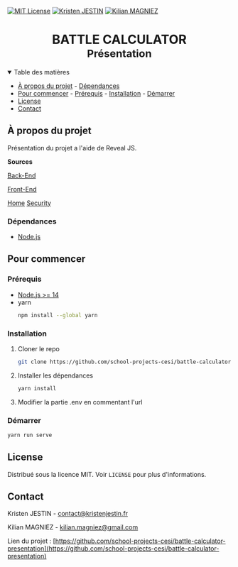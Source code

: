 [![MIT License][license-shield]][license-url]
[![Kristen JESTIN][linkedin-kj-shield]][linkedin-kj-url]
[![Kilian MAGNIEZ][linkedin-mk-shield]][linkedin-mk-url]

<h1 align="center">
	<b>BATTLE CALCULATOR</b>
	<br />
	<small align="center">Présentation</small>
</h1>
	
<details open="open">
  <summary>Table des matières</summary>
<!-- TOC depthfrom:2 -->

-   [À propos du projet](#%C3%A0-propos-du-projet) - [Dépendances](#d%C3%A9pendances)
-   [Pour commencer](#pour-commencer) - [Prérequis](#pr%C3%A9requis) - [Installation](#installation) - [Démarrer](#d%C3%A9marrer)
-   [License](#license)
-   [Contact](#contact)

<!-- /TOC -->
</details>

## À propos du projet

Présentation du projet a l'aide de Reveal JS.

**Sources**

[Back-End](https://github.com/school-projects-cesi/battle-calculator)

[Front-End](https://github.com/school-projects-cesi/battle-calculator-client-web)

[Home](./docs/images/screenshot-home.png)
[Security](./docs/images/screenshot-home.png)

### Dépendances

-   [Node.js](https://nodejs.org/)

## Pour commencer

### Prérequis

-   [Node.js >= 14](https://nodejs.org/en/download/)
-   yarn
    ```sh
    npm install --global yarn
    ```

### Installation

1. Cloner le repo
    ```sh
    git clone https://github.com/school-projects-cesi/battle-calculator-presentation.git
    ```
2. Installer les dépendances
    ```sh
    yarn install
    ```
3. Modifier la partie .env en commentant l'url

### Démarrer

```sh
yarn run serve
```

## License

Distribué sous la licence MIT. Voir `LICENSE` pour plus d'informations.

<!-- CONTACT -->

## Contact

Kristen JESTIN - [contact@kristenjestin.fr](mailto:contact@kristenjestin.fr)

Kilian MAGNIEZ - [kilian.magniez@gmail.com](mailto:kilian.magniez@gmail.com)

Lien du projet : [https://github.com/school-projects-cesi/battle-calculator-presentation](https://github.com/school-projects-cesi/battle-calculator-presentation)

<!-- MARKDOWN LINKS & IMAGES -->

[license-shield]: https://img.shields.io/github/license/school-projects-cesi/battle-calculator-presentation.svg?style=for-the-badge
[license-url]: https://github.com/school-projects-cesi/battle-calculator-presentation/blob/master/LICENSE
[linkedin-kj-shield]: https://img.shields.io/badge/-LinkedIn-black.svg?style=for-the-badge&logo=linkedin&colorB=555&label=Kristen%20Jestin&color=0274b3
[linkedin-mk-shield]: https://img.shields.io/badge/-LinkedIn-black.svg?style=for-the-badge&logo=linkedin&colorB=555&label=Kilian%20Magniez&color=0274b3
[linkedin-kj-url]: https://linkedin.com/in/kristen-jestin
[linkedin-mk-url]: https://linkedin.com/in/kilian-magniez/
